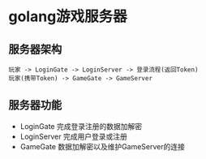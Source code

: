 # golang游戏服务器

## 服务器架构

```
玩家 -> LoginGate -> LoginServer -> 登录流程(返回Token)
玩家(携带Token) -> GameGate -> GameServer
```

## 服务器功能

+ LoginGate 完成登录注册的数据加解密
+ LoginServer 完成用户登录或注册
+ GameGate 数据加解密以及维护GameServer的连接